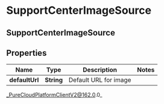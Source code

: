 # SupportCenterImageSource

## SupportCenterImageSource

## Properties

|Name | Type | Description | Notes|
|------------ | ------------- | ------------- | -------------|
| **defaultUrl** | **String** | Default URL for image | |



_PureCloudPlatformClientV2@162.0.0_

